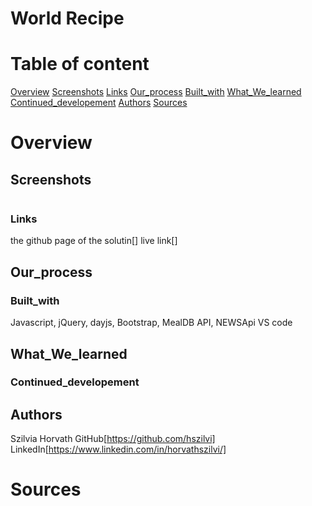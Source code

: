 # World Recipe

# Table of content

[Overview](#Overview)
[Screenshots](#Screenshots)
[Links](#Links)
[Our_process](#My_process)
[Built_with](#Built_with)
[What_We_learned](#What_I_learned)
[Continued_developement](#Continued_developement)
[Authors](#Author)
[Sources](#Sources)

# Overview


## Screenshots
![]()
[]()


### Links
the github page of the solutin[]
live link[]

## Our_process



### Built_with
Javascript, jQuery, dayjs, Bootstrap, MealDB API, NEWSApi VS code

## What_We_learned


### Continued_developement


## Authors



Szilvia Horvath
GitHub[https://github.com/hszilvi]
LinkedIn[https://www.linkedin.com/in/horvathszilvi/]

# Sources
